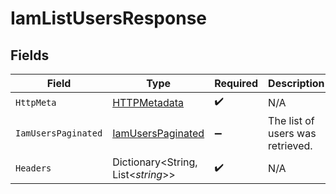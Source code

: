 # IamListUsersResponse


## Fields

| Field                                                             | Type                                                              | Required                                                          | Description                                                       |
| ----------------------------------------------------------------- | ----------------------------------------------------------------- | ----------------------------------------------------------------- | ----------------------------------------------------------------- |
| `HttpMeta`                                                        | [HTTPMetadata](../../Models/Components/HTTPMetadata.md)           | :heavy_check_mark:                                                | N/A                                                               |
| `IamUsersPaginated`                                               | [IamUsersPaginated](../../Models/Components/IamUsersPaginated.md) | :heavy_minus_sign:                                                | The list of users was retrieved.                                  |
| `Headers`                                                         | Dictionary<String, List<*string*>>                                | :heavy_check_mark:                                                | N/A                                                               |